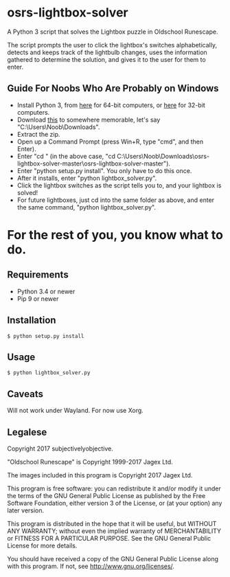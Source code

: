 osrs-lightbox-solver
====================

A Python 3 script that solves the Lightbox puzzle in Oldschool Runescape.

The script prompts the user to click the lightbox's switches alphabetically,
detects and keeps track of the lightbulb changes, uses the
information gathered to determine the solution, and gives it to the user for
them to enter.

## Guide For Noobs Who Are Probably on Windows
 * Install Python 3, from [here](https://www.python.org/ftp/python/3.6.2/python-3.6.2-amd64.exe)
 for 64-bit computers, or [here](https://www.python.org/ftp/python/3.6.2/python-3.6.2.exe) for 32-bit computers.
 * Download [this](https://github.com/subjectivelyobjective/osrs-lightbox-solver/archive/master.zip) to somewhere memorable, let's say "C:\Users\Noob\Downloads".
 * Extract the zip.
 * Open up a Command Prompt (press Win+R, type "cmd", and then Enter).
 * Enter "cd <where ever you extracted the zip file>" (in the above case, "cd C:\Users\Noob\Downloads\osrs-lightbox-solver-master\osrs-lightbox-solver-master").
 * Enter "python setup.py install". You only have to do this once.
 * After it installs, enter "python lightbox_solver.py".
 * Click the lightbox switches as the script tells you to, and your lightbox is solved!
 * For future lightboxes, just cd into the same folder as above, and enter the same command, "python lightbox_solver.py".

# For the rest of you, you know what to do.

## Requirements
 * Python 3.4 or newer
 * Pip 9 or newer

## Installation
```
$ python setup.py install
```

## Usage
 ```
$ python lightbox_solver.py
```

## Caveats
Will not work under Wayland. For now use Xorg.

## Legalese
Copyright 2017 subjectivelyobjective.

"Oldschool Runescape" is Copyright 1999-2017 Jagex Ltd.

The images included in this program is Copyright 2017 Jagex Ltd.

This program is free software: you can redistribute it and/or modify
it under the terms of the GNU General Public License as published by
the Free Software Foundation, either version 3 of the License, or
(at your option) any later version.

This program is distributed in the hope that it will be useful,
but WITHOUT ANY WARRANTY; without even the implied warranty of
MERCHANTABILITY or FITNESS FOR A PARTICULAR PURPOSE.  See the
GNU General Public License for more details.

You should have received a copy of the GNU General Public License
along with this program.  If not, see
<http://www.gnu.org/licenses/>.
